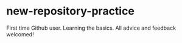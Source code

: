# new-repository-practice
First time Github user. Learning the basics. All advice and feedback welcomed!

